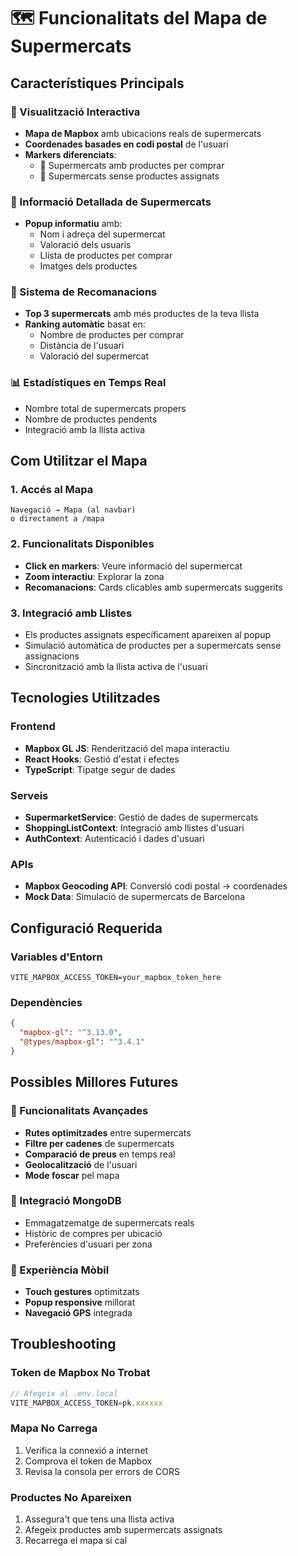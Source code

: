 # 🗺️ Funcionalitats del Mapa de Supermercats

## Característiques Principals

### 📍 Visualització Interactiva
- **Mapa de Mapbox** amb ubicacions reals de supermercats
- **Coordenades basades en codi postal** de l'usuari
- **Markers diferenciats**:
  - 🛒 Supermercats amb productes per comprar
  - 🏪 Supermercats sense productes assignats

### 🏪 Informació Detallada de Supermercats
- **Popup informatiu** amb:
  - Nom i adreça del supermercat
  - Valoració dels usuaris
  - Llista de productes per comprar
  - Imatges dels productes

### 🎯 Sistema de Recomanacions
- **Top 3 supermercats** amb més productes de la teva llista
- **Ranking automàtic** basat en:
  - Nombre de productes per comprar
  - Distància de l'usuari
  - Valoració del supermercat

### 📊 Estadístiques en Temps Real
- Nombre total de supermercats propers
- Nombre de productes pendents
- Integració amb la llista activa

## Com Utilitzar el Mapa

### 1. Accés al Mapa
```
Navegació → Mapa (al navbar)
o directament a /mapa
```

### 2. Funcionalitats Disponibles
- **Click en markers**: Veure informació del supermercat
- **Zoom interactiu**: Explorar la zona
- **Recomanacions**: Cards clicables amb supermercats suggerits

### 3. Integració amb Llistes
- Els productes assignats específicament apareixen al popup
- Simulació automàtica de productes per a supermercats sense assignacions
- Sincronització amb la llista activa de l'usuari

## Tecnologies Utilitzades

### Frontend
- **Mapbox GL JS**: Renderització del mapa interactiu
- **React Hooks**: Gestió d'estat i efectes
- **TypeScript**: Tipatge segur de dades

### Serveis
- **SupermarketService**: Gestió de dades de supermercats
- **ShoppingListContext**: Integració amb llistes d'usuari
- **AuthContext**: Autenticació i dades d'usuari

### APIs
- **Mapbox Geocoding API**: Conversió codi postal → coordenades
- **Mock Data**: Simulació de supermercats de Barcelona

## Configuració Requerida

### Variables d'Entorn
```env
VITE_MAPBOX_ACCESS_TOKEN=your_mapbox_token_here
```

### Dependències
```json
{
  "mapbox-gl": "^3.13.0",
  "@types/mapbox-gl": "^3.4.1"
}
```

## Possibles Millores Futures

### 🔮 Funcionalitats Avançades
- **Rutes optimitzades** entre supermercats
- **Filtre per cadenes** de supermercats
- **Comparació de preus** en temps real
- **Geolocalització** de l'usuari
- **Mode foscar** pel mapa

### 🛒 Integració MongoDB
- Emmagatzematge de supermercats reals
- Històric de compres per ubicació
- Preferències d'usuari per zona

### 📱 Experiència Mòbil
- **Touch gestures** optimitzats
- **Popup responsive** millorat
- **Navegació GPS** integrada

## Troubleshooting

### Token de Mapbox No Trobat
```javascript
// Afegeix al .env.local
VITE_MAPBOX_ACCESS_TOKEN=pk.xxxxxx
```

### Mapa No Carrega
1. Verifica la connexió a internet
2. Comprova el token de Mapbox
3. Revisa la consola per errors de CORS

### Productes No Apareixen
1. Assegura't que tens una llista activa
2. Afegeix productes amb supermercats assignats
3. Recarrega el mapa si cal 